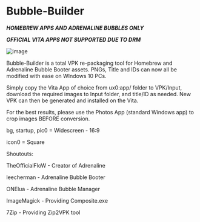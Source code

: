 # Bubble-Builder

***HOMEBREW APPS AND ADRENALINE BUBBLES ONLY***

***OFFICIAL VITA APPS NOT SUPPORTED DUE TO DRM***

![image](https://user-images.githubusercontent.com/81541725/120898051-47f89700-c5f7-11eb-8c3b-192c0abc002f.png)


Bubble-Builder is a total VPK re-packaging tool for Homebrew and Adrenaline Bubble Booter assets. PNGs, Title and IDs can now all be modified with ease on WIndows 10 PCs.

Simply copy the Vita App of choice from ux0:app/ folder to VPK/Input, download the required images to Input folder, and title/ID as needed. New VPK can then be generated and installed on the Vita.

For the best results, please use the Photos App (standard Windows app) to crop images BEFORE conversion.

bg, startup, pic0 = Widescreen - 16:9

icon0 = Square

Shoutouts:

TheOfficialFloW - Creator of Adrenaline

leecherman - Adrenaline Bubble Booter

ONElua - Adrenaline Bubble Manager

ImageMagick - Providing Composite.exe

7Zip - Providing Zip2VPK tool
